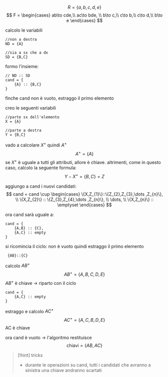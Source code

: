 $$
R = \{a,b,c,d,e\}
$$
$$
F = \begin{cases}
ab\to cde,\\
	ac\to bde, \\
	b\to c,\\
	c\to b,\\
	c\to d,\\
	b\to e
\end{cases}
$$

calcolo le variabili
```
//non a destra
ND = {A} 

//sia a sx che a dx
SD = {B,C}
```

formo l'insieme:
```
// ND :: SD
cand = {
	{A} :: {B,C}
}
```

finche cand non è vuoto, estraggo il primo elemento

creo le seguenti variabili
```
//parte sx dell'elemento
X = {A}

//parte a destra
Y = {B,C}
```

vado a calcolare $X^+$ quindi $A^+$
$$
A^+=\{A\}
$$
se $X^+$ è uguale a tutti gli attributi, allore è chiave.
altrimenti, come in questo caso, calcolo la seguente formula:
$$
Y-X^+=\{B,C\}=Z
$$

aggiungo a cand i nuovi candidati:
$$
cand =
cand 
\cup
\begin{cases}
\{X,Z_{1}\}::\{Z_{2},Z_{3},\dots ,Z_{n}\}, \\
\{X,Z_{2}\} :: \{Z_{3},Z_{4},\dots ,Z_{n}\}, \\
\dots, \\
\{X,Z_{n}\} :: \emptyset
\end{cases}
$$

ora cand sarà uguale a:
```
cand = {
	{A,B} :: {C},
	{A,C} :: empty
}
```

si ricomincia il ciclo:
non è vuoto quindi estraggo il primo elemento
```
 {AB}::{C}
```

calcolo $AB^+$
$$
AB^+=\{A,B,C,D,E\}
$$
$AB^+$ è chiave -> riparto con il ciclo

```
cand = {
	{A,C} :: empty
}
```

estraggo e calcolo $AC^+$
$$
AC^+=\{A,C,B,D,E\}
$$
AC è chiave

ora cand è vuoto -> l'algoritmo restituisce
$$
\text{chiavi} = \{AB,AC\}
$$



>[!hint] tricks
> - durante le operazioni su cand, tutti i candidati che avranno a sinistra una chiave andranno scartati


